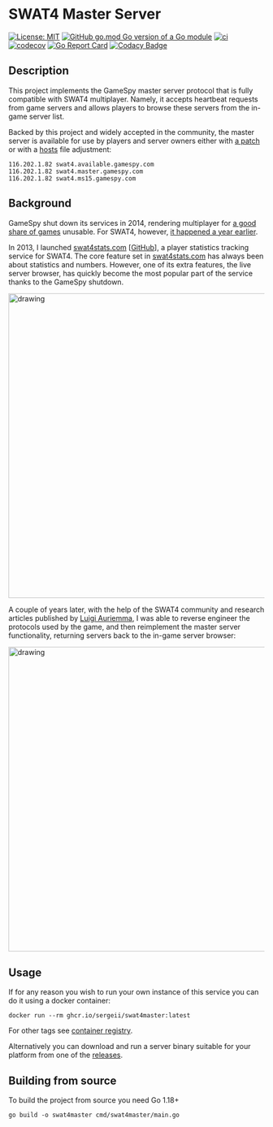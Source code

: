 # SWAT4 Master Server

[![License: MIT](https://img.shields.io/badge/License-MIT-yellow.svg)](https://opensource.org/licenses/MIT)
[![GitHub go.mod Go version of a Go module](https://img.shields.io/github/go-mod/go-version/sergeii/swat4master.svg)](https://github.com/sergeii/swat4master)
[![ci](https://github.com/sergeii/swat4master/actions/workflows/ci.yml/badge.svg?branch=main)](https://github.com/sergeii/swat4master/actions/workflows/ci.yml)[![codecov](https://codecov.io/gh/sergeii/swat4master/branch/main/graph/badge.svg?token=ZYQ1x62kR3)](https://codecov.io/gh/sergeii/swat4master)
[![Go Report Card](https://goreportcard.com/badge/github.com/sergeii/swat4master)](https://goreportcard.com/report/github.com/sergeii/swat4master)
[![Codacy Badge](https://app.codacy.com/project/badge/Grade/007d7e28f8ba4f63a56dc1bd095bb2b2)](https://www.codacy.com/gh/sergeii/swat4master/dashboard?utm_source=github.com&amp;utm_medium=referral&amp;utm_content=sergeii/swat4master&amp;utm_campaign=Badge_Grade)

## Description
This project implements the GameSpy master server protocol
that is fully compatible with SWAT4 multiplayer.
Namely, it accepts heartbeat requests from game servers
and allows players to browse these servers from the in-game server list.

Backed by this project and widely accepted in the community,
the master server is available for use by players and server owners either with [a patch](https://github.com/sergeii/swat-patches/tree/master/swat4stats-masterserver) or
with a [hosts](https://www.howtogeek.com/howto/27350/beginner-geek-how-to-edit-your-hosts-file/) file adjustment:
```
116.202.1.82 swat4.available.gamespy.com
116.202.1.82 swat4.master.gamespy.com
116.202.1.82 swat4.ms15.gamespy.com
```

## Background
GameSpy shut down its services in 2014, rendering multiplayer for [a good share of games](https://www.reddit.com/r/Games/comments/22fz75/list_of_games_affected_by_gamespy_shutdown/) unusable.
For SWAT4, however, [it happened a year earlier](https://www.pcgamer.com/gamespy-shuts-down-multiplayer-support-for-swat-4-neverwinter-nights-and-other-classics/).

In 2013, I launched [swat4stats.com](https://swat4stats.com/) [[GitHub](https://github.com/sergeii/swat4stats.com)],
a player statistics tracking service for SWAT4. The core feature set in [swat4stats.com](https://swat4stats.com/)
has always been about statistics and numbers. However, one of its extra features, the live server browser,
has quickly become the most popular part of the service thanks to the GameSpy shutdown.

<img src="https://user-images.githubusercontent.com/4739840/164216907-1d69d6d5-558c-4c96-9533-7e616911f8e7.png" alt="drawing" width="600" />


A couple of years later, with the help of the SWAT4 community and research articles published by [Luigi Auriemma](http://aluigi.altervista.org/papers.htm#distrust),
I was able to reverse engineer the protocols used by the game, and then reimplement the master server functionality,
returning servers back to the in-game server browser:

<img src="https://user-images.githubusercontent.com/4739840/164222220-53200246-1a58-497f-9694-6dd811a786c3.png" alt="drawing" width="600" />

## Usage
If for any reason you wish to run your own instance of this service you can do it using a docker container:
```
docker run --rm ghcr.io/sergeii/swat4master:latest
```
For other tags see [container registry](https://github.com/sergeii/swat4master/pkgs/container/swat4master/versions).

Alternatively you can download and run a server binary suitable for your platform from one of the [releases](https://github.com/sergeii/swat4master/releases).

## Building from source
To build the project from source you need Go 1.18+
```
go build -o swat4master cmd/swat4master/main.go
```
